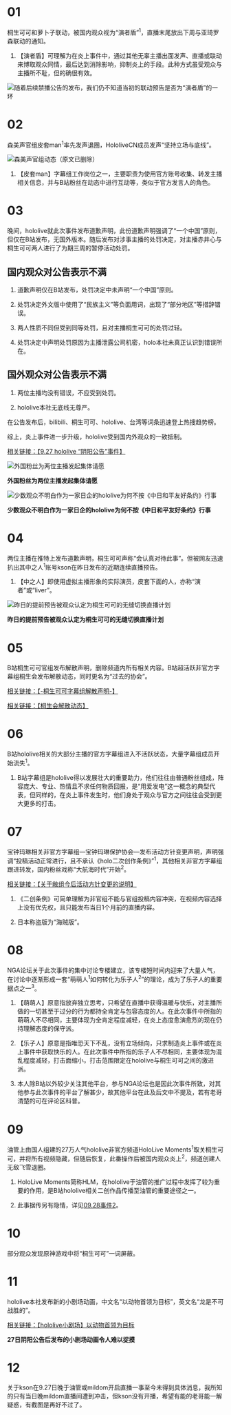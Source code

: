 # 01

桐生可可和萝卜子联动，被国内观众视为“演者盾”<sup>1</sup>，直播末尾放出下周与亚琦罗森联动的通知。

1. 【演者盾】可理解为在炎上事件中，通过其他无辜主播出面发声、直播或联动来博取观众同情，最后达到消除影响，抑制炎上的手段。此种方式虽受观众与主播所不耻，但的确很有效。

![随着后续禁播公告的发布，我们仍不知道当初的联动预告是否为“演者盾”的一环](img-PerformerShield.png)

# 02 

森美声官组皮套man<sup>1</sup>率先发声退圈，HololiveCN成员发声“坚持立场与底线”。

![森美声官组动态（原文已删除）](img-MoriCalliopeOfficial-bilibili.png)

1. 【皮套man】字幕组工作岗位之一，主要职责为使用官方账号收集、转发主播相关信息，并与B站粉丝在动态中进行互动等，类似于官方发言人的角色。

# 03 

晚间，hololive就此次事件发布道歉声明，此份道歉声明强调了“一个中国”原则，但仅在B站发布，无国外版本。随后发布对涉事主播的处罚决定，对主播赤井心与桐生可可两人进行了为期三周的暂停活动处罚。

## 国内观众对公告表示不满

1. 道歉声明仅在B站发布，处罚决定中未声明“一个中国”原则。

2. 处罚决定外文版中使用了“民族主义”等负面用词，出现了“部分地区”等措辞错误。

3. 两人性质不同但受到同等处罚，且对主播桐生可可的处罚过轻。

4. 处罚决定中声明处罚原因为主播泄露公司机密，holo本社未真正认识到错误所在。

## 国外观众对公告表示不满

1. 两位主播均没有错误，不应受到处罚。

2. hololive本社无底线无尊严。

在公告发布后，bilibili、桐生可可、hololive、台湾等词条迅速登上热搜趋势榜。

综上，炎上事件进一步升级，hololive受到国内外观众的一致抵制。

[相关链接：【9.27 hololive “阴阳公告”事件】](https://www.bilibili.com/read/cv7816359)

![外国粉丝为两位主播发起集体请愿](img-change-freeCocoAndHaato.png)

**外国粉丝为两位主播发起集体请愿**

![少数观众不明白作为一家日企的hololive为何不按《中日和平友好条约》行事](img-mizuryu-tweet.jpg)

**少数观众不明白作为一家日企的hololive为何不按《中日和平友好条约》行事**

# 04

两位主播在推特上发布道歉声明，桐生可可声称“会认真对待此事”。但被网友迅速扒出其中之人<sup>1</sup>账号kson在昨日发布的近期连续直播预告。

1. 【中之人】即使用虚拟主播形象的实际演员，皮套下面的人，亦称“演者”或“liver”。

![昨日的提前预告被观众认定为桐生可可的无缝切换直播计划](img-kson-live-tweets.png)

**昨日的提前预告被观众认定为桐生可可的无缝切换直播计划**

# 05

B站桐生可可官组发布解散声明，删除频道内所有相关内容。B站超活跃非官方字幕组桐生会发布解散动态，同时更名为“过去的协会”。

[相关链接：【-桐生可可字幕组解散声明-】](https://www.bilibili.com/read/cv7759311)

[相关链接：【桐生会解散动态】](https://t.bilibili.com/439367522230285780)

# 06 

B站hololive相关的大部分主播的官方字幕组进入不活跃状态，大量字幕组成员开始流失<sup>1</sup>。

1. B站字幕组是hololive得以发展壮大的重要助力，他们往往由普通粉丝组成，阵容庞大、专业、热情且不求任何物质回报，是“用爱发电”这一概念的典型代表，但同样的，在炎上事件发生时，他们身处于观众与官方之间往往会受到更大更多的打击。

# 07 

宝钟玛琳相关非官方字幕组—宝钟玛琳保护协会—发布活动方针变更声明，声明强调“投稿活动正常进行，且不承认《holo二次创作条例》”<sup>1</sup>，其他相关非官方字幕组跟进转发，国内粉丝戏称“大航海时代”开始<sup>2</sup>。

[相关链接：【关于敝组今后活动方针变更的说明】](https://t.bilibili.com/439751067099735895)

1. 《二创条例》可简单理解为非官组不能与官组投稿内容冲突，在视频内容选择上没有优先权，且只能发布当日1个月前的直播内容。

2. 日本称盗版为“海贼版”。

# 08

NGA论坛关于此次事件的集中讨论专楼建立，该专楼短时间内迎来了大量人气，在讨论中逐渐形成一套“萌萌人<sup>1</sup>如何转化为乐子人<sup>2</sup>”的理论，成为了乐子人的重要据点之一<sup>3</sup>。

1. 【萌萌人】原意指放弃独立思考，只希望在直播中获得温暖与快乐，对主播所做的一切甚至于过分的行为都持全肯定与包容态度的人。在此次事件中所指的萌萌人不尽相同，主要体现为全肯定程度减轻，在炎上态度愈演愈烈的现在仍持理解态度的保守派。

2. 【乐子人】原意是指唯恐天下不乱，没有立场倾向，只求制造炎上事件或在炎上事件中获取快乐的人。在此次事件中所指的乐子人不尽相同，主要体现为混乱程度减轻，打击面缩小，打击范围限定在hololive与桐生可可之间的激进派。

3. 本人除B站以外较少关注其他平台，参与NGA论坛也是因此次事件所致，对其他参与此次事件的平台了解甚少，故其他平台在此及后文中不提及，若有老哥清楚的可在评论区科普。

# 09

油管上由国人组建的27万人气hololive非官方频道HoloLive Moments<sup>1</sup>取关桐生可可，并将所有视频隐藏，但随后恢复，此番操作后被国内观众炎上<sup>2</sup>，频道创建人无敌飞雪退圈。

1. HoloLive Moments简称HLM，在hololive于油管的推广过程中发挥了较为重要的作用，是B站hololive相关二创作品传播至油管的重要途径之一。

2. 此事据传另有隐情，详见[09.28事件2](../20200928/README.md#02)。

# 10

部分观众发现原神游戏中将“桐生可可”一词屏蔽。

# 11

hololive本社发布新的小剧场动画，中文名“以动物首领为目标”，英文名“龙是不可战胜的”。

[相关链接：【hololive小剧场】以动物首领为目标](https://www.bilibili.com/video/BV1o5411L73B)

**27日阴阳公告后发布的小剧场动画令人难以捉摸**

# 12

关于kson在9.27日晚于油管或mildom开启直播一事至今未得到具体消息，我所知的只有当日晚mildom直播间遭到冲击，但kson没有开播，希望有能的老哥能一解疑惑，有截图是再好不过了。